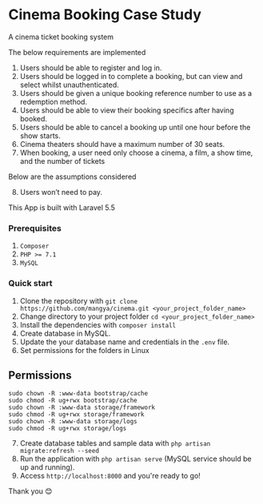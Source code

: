 # Cinema Booking Case Study
A cinema ticket booking system

The below requirements are implemented

1. Users should be able to register and log in.
2. Users should be logged in to complete a booking, but can view and select
whilst unauthenticated.
3. Users should be given a unique booking reference number to use as a
redemption method.
4. Users should be able to view their booking specifics after having booked.
5. Users should be able to cancel a booking up until one hour before the show
starts.
6. Cinema theaters should have a maximum number of 30 seats.
7. When booking, a user need only choose a cinema, a film, a show time, and the
number of tickets

Below are the assumptions considered

8. Users won’t need to pay. 

This App is built with Laravel 5.5

### Prerequisites

1. ```Composer```
2. ```PHP >= 7.1```
3. ```MySQL```

### Quick start

1. Clone the repository with `git clone https://github.com/mangya/cinema.git <your_project_folder_name>`
2. Change directory to your project folder `cd <your_project_folder_name>`
3. Install the dependencies with `composer install`
4. Create database in MySQL.
5. Update the your database name and credentials in the `.env` file.
6. Set permissions for the folders in Linux
## Permissions
  
```
sudo chown -R :www-data bootstrap/cache
sudo chmod -R ug+rwx bootstrap/cache
sudo chown -R :www-data storage/framework
sudo chmod -R ug+rwx storage/framework
sudo chown -R :www-data storage/logs
sudo chmod -R ug+rwx storage/logs
```
7. Create database tables and sample data with `php artisan migrate:refresh --seed`
8. Run the application with `php artisan serve` (MySQL service should be up and running).
9. Access `http://localhost:8000` and you're ready to go!

Thank you 😊
